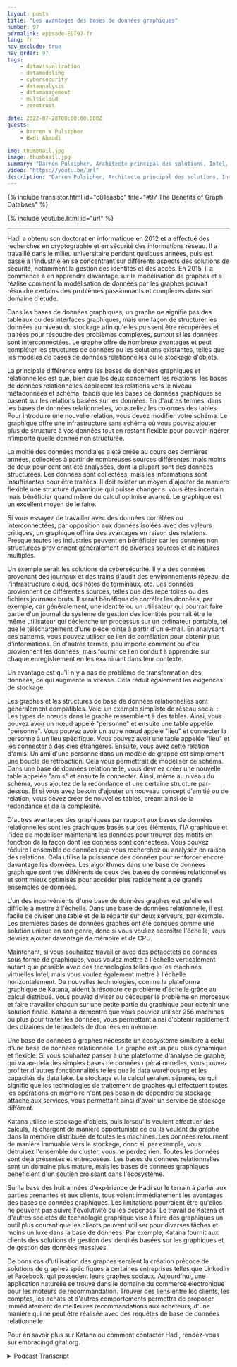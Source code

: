 ```yaml
---
layout: posts
title: "Les avantages des bases de données graphiques"
number: 97
permalink: episode-EDT97-fr
lang: fr
nav_exclude: true
nav_order: 97
tags:
    - datavisualization
    - datamodeling
    - cybersecurity
    - dataanalysis
    - datamanagement
    - multicloud
    - zerotrust

date: 2022-07-28T00:00:00.000Z
guests:
    - Darren W Pulsipher
    - Hadi Ahmadi

img: thumbnail.jpg
image: thumbnail.jpg
summary: "Darren Pulsipher, Architecte principal des solutions, Intel, et Dr. Hadi Ahmadi, Directeur de l'architecture des solutions chez Katana Graph, discutent des avantages des bases de données graphiques."
video: "https://youtu.be/url"
description: "Darren Pulsipher, Architecte principal des solutions, Intel, et Dr. Hadi Ahmadi, Directeur de l'architecture des solutions chez Katana Graph, discutent des avantages des bases de données graphiques."
---
```


<div>
{% include transistor.html id="c81eaabc" title="#97 The Benefits of Graph Databses" %}

{% include youtube.html id="url" %}
</div>

---

Hadi a obtenu son doctorat en informatique en 2012 et a effectué des recherches en cryptographie et en sécurité des informations réseau. Il a travaillé dans le milieu universitaire pendant quelques années, puis est passé à l'industrie en se concentrant sur différents aspects des solutions de sécurité, notamment la gestion des identités et des accès. En 2015, il a commencé à en apprendre davantage sur la modélisation de graphes et a réalisé comment la modélisation de données par les graphes pouvait résoudre certains des problèmes passionnants et complexes dans son domaine d'étude.

Dans les bases de données graphiques, un graphe ne signifie pas des tableaux ou des interfaces graphiques, mais une façon de structurer les données au niveau du stockage afin qu'elles puissent être récupérées et traitées pour résoudre des problèmes complexes, surtout si les données sont interconnectées. Le graphe offre de nombreux avantages et peut compléter les structures de données ou les solutions existantes, telles que les modèles de bases de données relationnelles ou le stockage d'objets.

La principale différence entre les bases de données graphiques et relationnelles est que, bien que les deux concernent les relations, les bases de données relationnelles déplacent les relations vers le niveau métadonnées et schéma, tandis que les bases de données graphiques se basent sur les relations basées sur les données. En d'autres termes, dans les bases de données relationnelles, vous reliez les colonnes des tables. Pour introduire une nouvelle relation, vous devez modifier votre schéma. Le graphique offre une infrastructure sans schéma où vous pouvez ajouter plus de structure à vos données tout en restant flexible pour pouvoir ingérer n'importe quelle donnée non structurée.

La moitié des données mondiales a été créée au cours des dernières années, collectées à partir de nombreuses sources différentes, mais moins de deux pour cent ont été analysées, dont la plupart sont des données structurées. Les données sont collectées, mais les informations sont insuffisantes pour être traitées. Il doit exister un moyen d'ajouter de manière flexible une structure dynamique qui puisse changer si vous êtes incertain mais bénéficier quand même du calcul optimisé avancé. Le graphique est un excellent moyen de le faire.

Si vous essayez de travailler avec des données corrélées ou interconnectées, par opposition aux données isolées avec des valeurs critiques, un graphique offrira des avantages en raison des relations. Presque toutes les industries peuvent en bénéficier car les données non structurées proviennent généralement de diverses sources et de natures multiples.

Un exemple serait les solutions de cybersécurité. Il y a des données provenant des journaux et des trains d'audit des environnements réseau, de l'infrastructure cloud, des hôtes de terminaux, etc. Les données proviennent de différentes sources, telles que des répertoires ou des fichiers journaux bruts. Il serait bénéfique de corréler les données, par exemple, car généralement, une identité ou un utilisateur qui pourrait faire partie d'un journal du système de gestion des identités pourrait être le même utilisateur qui déclenche un processus sur un ordinateur portable, tel que le téléchargement d'une pièce jointe à partir d'un e-mail. En analysant ces patterns, vous pouvez utiliser ce lien de corrélation pour obtenir plus d'informations. En d'autres termes, peu importe comment ou d'où proviennent les données, mais fournir ce lien conduit à apprendre sur chaque enregistrement en les examinant dans leur contexte.

Un avantage est qu'il n'y a pas de problème de transformation des données, ce qui augmente la vitesse. Cela réduit également les exigences de stockage.

Les graphes et les structures de base de données relationnelles sont généralement compatibles. Voici un exemple simpliste de réseau social : Les types de nœuds dans le graphe ressemblent à des tables. Ainsi, vous pouvez avoir un nœud appelé "personne" et ensuite une table appelée "personne". Vous pouvez avoir un autre nœud appelé "lieu" et connecter la personne à un lieu spécifique. Vous pouvez avoir une table appelée "lieu" et les connecter à des clés étrangères. Ensuite, vous avez cette relation d'amis. Un ami d'une personne dans un modèle de grappe est simplement une boucle de rétroaction. Cela vous permettrait de modéliser ce schéma. Dans une base de données relationnelle, vous devriez créer une nouvelle table appelée "amis" et ensuite la connecter. Ainsi, même au niveau du schéma, vous ajoutez de la redondance et une certaine structure par-dessus. Et si vous avez besoin d'ajouter un nouveau concept d'amitié ou de relation, vous devez créer de nouvelles tables, créant ainsi de la redondance et de la complexité.

D'autres avantages des graphiques par rapport aux bases de données relationnelles sont les graphiques basés sur des éléments, l'IA graphique et l'idée de modéliser maintenant les données pour trouver des motifs en fonction de la façon dont les données sont connectées. Vous pouvez réduire l'ensemble de données que vous recherchez ou analysez en raison des relations. Cela utilise la puissance des données pour renforcer encore davantage les données. Les algorithmes dans une base de données graphique sont très différents de ceux des bases de données relationnelles et sont mieux optimisés pour accéder plus rapidement à de grands ensembles de données.

L'un des inconvénients d'une base de données graphes est qu'elle est difficile à mettre à l'échelle. Dans une base de données relationnelle, il est facile de diviser une table et de la répartir sur deux serveurs, par exemple. Les premières bases de données graphes ont été conçues comme une solution unique en son genre, donc si vous vouliez accroître l'échelle, vous devriez ajouter davantage de mémoire et de CPU.

Maintenant, si vous souhaitez travailler avec des pétaoctets de données sous forme de graphiques, vous voulez mettre à l'échelle verticalement autant que possible avec des technologies telles que les machines virtuelles Intel, mais vous voulez également mettre à l'échelle horizontalement. De nouvelles technologies, comme la plateforme graphique de Katana, aident à résoudre ce problème d'échelle grâce au calcul distribué. Vous pouvez diviser ou découper le problème en morceaux et faire travailler chacun sur une petite partie du graphique pour obtenir une solution finale. Katana a démontré que vous pouviez utiliser 256 machines ou plus pour traiter les données, vous permettant ainsi d'obtenir rapidement des dizaines de téraoctets de données en mémoire.

Une base de données à graphes nécessite un écosystème similaire à celui d'une base de données relationnelle. Le graphe est un peu plus dynamique et flexible. Si vous souhaitez passer à une plateforme d'analyse de graphe, qui va au-delà des simples bases de données opérationnelles, vous pouvez profiter d'autres fonctionnalités telles que le data warehousing et les capacités de data lake. Le stockage et le calcul seraient séparés, ce qui signifie que les technologies de traitement de graphes qui effectuent toutes les opérations en mémoire n'ont pas besoin de dépendre du stockage attaché aux services, vous permettant ainsi d'avoir un service de stockage différent.

Katana utilise le stockage d'objets, puis lorsqu'ils veulent effectuer des calculs, ils chargent de manière opportuniste ce qu'ils veulent du graphe dans la mémoire distribuée de toutes les machines. Les données retournent de manière immuable vers le stockage, donc si, par exemple, vous détruisez l'ensemble du cluster, vous ne perdez rien. Toutes les données sont déjà présentes et entreposées. Les bases de données relationnelles sont un domaine plus mature, mais les bases de données graphiques bénéficient d'un soutien croissant dans l'écosystème.

Sur la base des huit années d'expérience de Hadi sur le terrain à parler aux parties prenantes et aux clients, tous voient immédiatement les avantages des bases de données graphiques. Les limitations pourraient être qu'elles ne peuvent pas suivre l'évolutivité ou les dépenses. Le travail de Katana et d'autres sociétés de technologie graphique vise à faire des graphiques un outil plus courant que les clients peuvent utiliser pour diverses tâches et moins un luxe dans la base de données. Par exemple, Katana fournit aux clients des solutions de gestion des identités basées sur les graphiques et de gestion des données massives.

De bons cas d'utilisation des graphes seraient la création précoce de solutions de graphes spécifiques à certaines entreprises telles que LinkedIn et Facebook, qui possèdent leurs graphes sociaux. Aujourd'hui, une application naturelle se trouve dans le domaine du commerce électronique pour les moteurs de recommandation. Trouver des liens entre les clients, les comptes, les achats et d'autres comportements permettra de proposer immédiatement de meilleures recommandations aux acheteurs, d'une manière qui ne peut être réalisée avec des requêtes de base de données relationnelle.

Pour en savoir plus sur Katana ou comment contacter Hadi, rendez-vous sur embracingdigital.org.



<details>
<summary> Podcast Transcript </summary>

<p></p>

</details>
